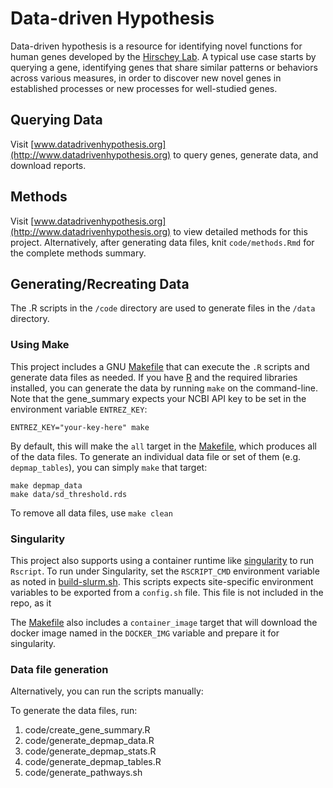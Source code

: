 # Data-driven Hypothesis

Data-driven hypothesis is a resource for identifying novel functions for human genes developed by the [Hirschey Lab](http://www.hirscheylab.org). A typical use case starts by querying a gene, identifying genes that share similar patterns or behaviors across various measures, in order to discover new novel genes in established processes or new processes for well-studied genes.

## Querying Data

Visit [www.datadrivenhypothesis.org](http://www.datadrivenhypothesis.org) to query genes, generate data, and download reports.

## Methods

Visit [www.datadrivenhypothesis.org](http://www.datadrivenhypothesis.org) to view detailed methods for this project. Alternatively, after generating data files, knit `code/methods.Rmd` for the complete methods summary.

## Generating/Recreating Data

The .R scripts in the `/code` directory are used to generate files in the `/data` directory.

### Using Make

This project includes a GNU [Makefile](https://www.gnu.org/software/make/manual/html_node/Introduction.html) that can execute the `.R` scripts and generate data files as needed. If you have [R](https://www.r-project.org) and the required libraries installed, you can generate the data by running `make` on the command-line. Note that the gene\_summary expects your NCBI API key to be set in the environment variable `ENTREZ_KEY`:

```
ENTREZ_KEY="your-key-here" make
```

By default, this will make the `all` target in the [Makefile](Makefile), which produces all of the data files. To generate an individual data file or set of them (e.g. `depmap_tables`), you can simply `make` that target:

```
make depmap_data
make data/sd_threshold.rds
```

To remove all data files, use `make clean`

### Singularity

This project also supports using a container runtime like [singularity](https://sylabs.io/singularity/) to run `Rscript`. To run under Singularity, set the `RSCRIPT_CMD` environment variable as noted in [build-slurm.sh](build-slurm.sh). This scripts expects site-specific environment variables to be exported from a `config.sh` file. This file is not included in the repo, as it

The [Makefile](Makefile) also includes a `container_image` target that will download the docker image named in the `DOCKER_IMG` variable and prepare it for singularity.

### Data file generation

Alternatively, you can run the scripts manually:

To generate the data files, run:
1. code/create_gene_summary.R
2. code/generate_depmap_data.R
3. code/generate_depmap_stats.R
4. code/generate_depmap_tables.R
5. code/generate_pathways.sh

